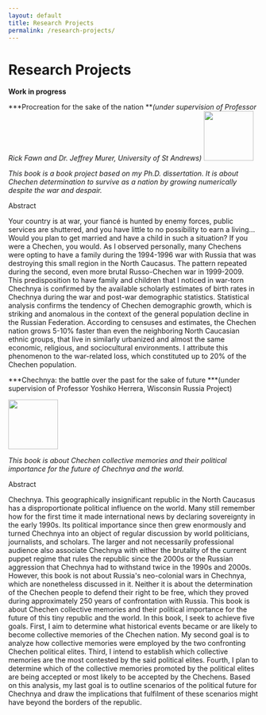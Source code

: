 ```yaml
---
layout: default
title: Research Projects
permalink: /research-projects/
---
```

# Research Projects
**Work in progress**

***Procreation for the sake of the nation ***(under supervision of Professor Rick Fawn and Dr. Jeffrey Murer, University of St Andrews)*
<img height="100px" src="https://marat-iliyasov.github.io/assets/img/wedding.JPG">

*This book is a book project based on my Ph.D. dissertation. It is about Chechen determination to survive as a nation by growing numerically despite the war and despair.*

Abstract

Your country is at war, your fiancé is hunted by enemy forces, public services are shuttered, and you have little to no possibility to earn a living... Would you plan to get married and have a child in such a situation? If you were a Chechen, you would. As I observed personally, many Chechens were opting to have a family during the 1994-1996 war with Russia that was destroying this small region in the North Caucasus. The pattern repeated during the second, even more brutal Russo-Chechen war in 1999-2009. This predisposition to have family and children that I noticed in war-torn Chechnya is confirmed by the available scholarly estimates of birth rates in Chechnya during the war and post-war demographic statistics. Statistical analysis confirms the tendency of Chechen demographic growth, which is striking and anomalous in the context of the general population decline in the Russian Federation. According to censuses and estimates, the Chechen nation grows 5-10% faster than even the neighboring North Caucasian ethnic groups, that live in similarly urbanized and almost the same economic, religious, and sociocultural environments. I attribute this phenomenon to the war-related loss, which constituted up to 20% of the Chechen population. 

***Chechnya: the battle over the past for the sake of future ***(under supervision of Professor Yoshiko Herrera, Wisconsin Russia Project)

<img height="100px" src="https://marat-iliyasov.github.io/assets/img/chechnya.JPG">

*This book is about Chechen collective memories and their political importance for the future of Chechnya and the world.*

Abstract

Chechnya. This geographically insignificant republic in the North Caucasus has a disproportionate political influence on the world. Many still remember how for the first time it made international news by declaring sovereignty in the early 1990s. Its political importance since then grew enormously and turned Chechnya into an object of regular discussion by world politicians, journalists, and scholars. The larger and not necessarily professional audience also associate Chechnya with either the brutality of the current puppet regime that rules the republic since the 2000s or the Russian aggression that Chechnya had to withstand twice in the 1990s and 2000s. However, this book is not about Russia's neo-colonial wars in Chechnya, which are nonetheless discussed in it. Neither it is about the determination of the Chechen people to defend their right to be free, which they proved during approximately 250 years of confrontation with Russia. This book is about Chechen collective memories and their political importance for the future of this tiny republic and the world. In this book, I seek to achieve five goals. First, I aim to determine what historical events became or are likely to become collective memories of the Chechen nation. My second goal is to analyze how collective memories were employed by the two confronting Chechen political elites. Third, I intend to establish which collective memories are the most contested by the said political elites. Fourth, I plan to determine which of the collective memories promoted by the political elites are being accepted or most likely to be accepted by the Chechens. Based on this analysis, my last goal is to outline scenarios of the political future for Chechnya and draw the implications that fulfilment of these scenarios might have beyond the borders of the republic.